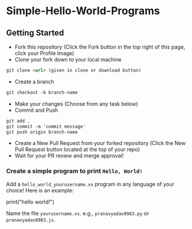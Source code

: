 # Simple-Hello-World-Programs

## Getting Started
* Fork this repository (Click the Fork button in the top right of this page, click your Profile Image)
* Clone your fork down to your local machine
```markdown
git clone <url> (given in clone or download button)
```
* Create a branch
```markdown
git checkout -b branch-name
```
* Make your changes (Choose from any task below)
* Commit and Push
```markdown
git add .
git commit -m 'commit message'
git push origin branch-name
```
* Create a New Pull Request from your forked repository (Click the New Pull Request button located at the top of your repo)
* Wait for your PR review and merge approval!

### Create a simple program to print `Hello, World!` 
Add a `hello_world_yourusername.xx` program in any language of your choice! Here is an example:

print("hello world!")

Name the file `yourusername.xx`. e.g., `pranavyadav8983.py` or `pranavyadav8983.js`.
